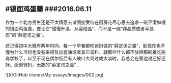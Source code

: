 #镜面鸡蛋羹
###2016.06.11
---

作为一个北方男生还是不太情愿去试图接受待在厨房花尽心思去追求一碗平滑如镜的镜面鸡蛋羹，要让它“缓慢升温、从容结晶”，而不是一碗“非晶质或者半晶质”的“薛定谔之羹”。

还记得初中大概有两年时间，每一个早餐都吃爸妈做的“薛定谔之羹”，到现在也不懂为什么当时也没有来得及加酱油或者其它调料，就那样什么都不放把那碗羹吃完奔学校了，以至于现在偶尔饭后有人破口大骂过咸太淡时，我总会在旁边说还好还好。感谢爸妈，无数的“薛定谔之羹”...

![](/GitHub clones/My-essays/images/002.jpg)